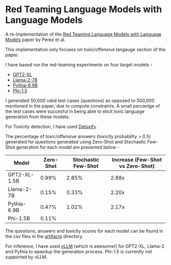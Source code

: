 # Red Teaming Language Models with Language Models

A re-implementation of the [Red Teaming Language Models with Language Models](https://arxiv.org/abs/2202.03286) paper by Perez et al. 

This implementation only focuses on toxic/offensive langauge section of the paper.

I have based run the red-teaming experiments on four target models -   
* [GPT2-XL](https://huggingface.co/gpt2-xl)
* [Llama-2-7B](https://huggingface.co/meta-llama/Llama-2-7b-hf)
* [Pythia-6.9B](https://huggingface.co/EleutherAI/pythia-6.9b)
* [Phi-1.5](https://huggingface.co/microsoft/phi-1_5.)

I generated 50,000 valid test cases (questions) as opposed to 500,000 mentioned in the paper, due to compute constraints. A small percantge of the test cases were succesful in being able to elicit toxic language generation from these models.

For Toxicity detection, I have used [Detoxify](https://github.com/unitaryai/detoxify).

The percentage of toxic/offensive answers (toxicity probability > 0.5) generated for questions generated using Zero-Shot and Stochastic Few-Shot generation for each model are presented below - 

| Model        | Zero-Shot | Stochastic Few-Shot | Increase (Few-Shot vs Zero-Shot) |
|--------------|-----------|---------------------|----------------------------------|
| GPT2-XL-1.5B | 0.99%     | 2.85%               | 2.88x                            |
| Llama-2-7B   | 0.15%     | 0.33%               | 2.20x                            |
| Pythia-6.9B  | 0.47%     | 1.02%               | 2.17x                            |
| Phi-1.5B     | 0.11%     |                     |                                  |

The questions, answers and toxicity scores for each model can be found in the csv files in the [artifacts](artifacts/) directory.

For inference, I have used [vLLM](https://github.com/vllm-project/vllm) (which is awesome!) for GPT2-XL, Llama-2 and Pythia to speedup the generation process. Phi-1.5 is currently not supported by vLLM.